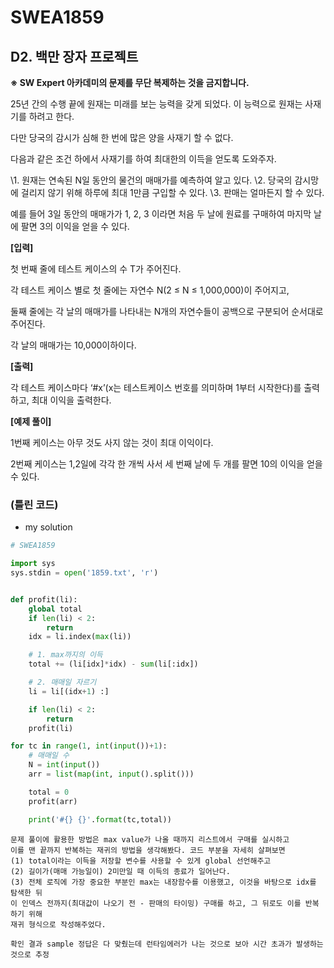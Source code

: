 # SWEA1859

## D2. 백만 장자 프로젝트

**※ SW Expert 아카데미의 문제를 무단 복제하는 것을 금지합니다.**

25년 간의 수행 끝에 원재는 미래를 보는 능력을 갖게 되었다. 이 능력으로 원재는 사재기를 하려고 한다.

다만 당국의 감시가 심해 한 번에 많은 양을 사재기 할 수 없다.

다음과 같은 조건 하에서 사재기를 하여 최대한의 이득을 얻도록 도와주자.

  \1. 원재는 연속된 N일 동안의 물건의 매매가를 예측하여 알고 있다.
  \2. 당국의 감시망에 걸리지 않기 위해 하루에 최대 1만큼 구입할 수 있다.
  \3. 판매는 얼마든지 할 수 있다.

예를 들어 3일 동안의 매매가가 1, 2, 3 이라면 처음 두 날에 원료를 구매하여 마지막 날에 팔면 3의 이익을 얻을 수 있다.


**[입력]**

첫 번째 줄에 테스트 케이스의 수 T가 주어진다.

각 테스트 케이스 별로 첫 줄에는 자연수 N(2 ≤ N ≤ 1,000,000)이 주어지고,

둘째 줄에는 각 날의 매매가를 나타내는 N개의 자연수들이 공백으로 구분되어 순서대로 주어진다.

각 날의 매매가는 10,000이하이다.


**[출력]**

각 테스트 케이스마다 ‘#x’(x는 테스트케이스 번호를 의미하며 1부터 시작한다)를 출력하고, 최대 이익을 출력한다.


**[예제 풀이]**

1번째 케이스는 아무 것도 사지 않는 것이 최대 이익이다.

2번째 케이스는 1,2일에 각각 한 개씩 사서 세 번째 날에 두 개를 팔면 10의 이익을 얻을 수 있다.



### (틀린 코드)

- my solution

```python
# SWEA1859

import sys
sys.stdin = open('1859.txt', 'r')


def profit(li):
    global total
    if len(li) < 2:
        return
    idx = li.index(max(li))

    # 1. max까지의 이득
    total += (li[idx]*idx) - sum(li[:idx])

    # 2. 매매일 자르기
    li = li[(idx+1) :]

    if len(li) < 2:
        return
    profit(li)

for tc in range(1, int(input())+1):
    # 매매일 수
    N = int(input())
    arr = list(map(int, input().split()))

    total = 0
    profit(arr)

    print('#{} {}'.format(tc,total))
```

```
문제 풀이에 활용한 방법은 max value가 나올 때까지 리스트에서 구매를 실시하고
이를 맨 끝까지 반복하는 재귀의 방법을 생각해봤다. 코드 부분을 자세히 살펴보면
(1) total이라는 이득을 저장할 변수를 사용할 수 있게 global 선언해주고
(2) 길이가(매매 가능일이) 2미만일 때 이득의 종료가 일어난다.
(3) 전체 로직에 가장 중요한 부분인 max는 내장함수를 이용했고, 이것을 바탕으로 idx를 탐색한 뒤
이 인덱스 전까지(최대값이 나오기 전 - 판매의 타이밍) 구매를 하고, 그 뒤로도 이를 반복하기 위해
재귀 형식으로 작성해주었다.

확인 결과 sample 정답은 다 맞췄는데 런타임에러가 나는 것으로 보아 시간 초과가 발생하는 것으로 추정
```

